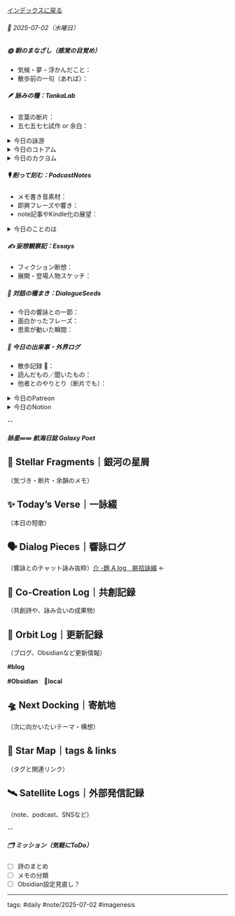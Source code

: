 [インデックスに戻る](../../../DialogueSeeds_2025-26.md)
###### 📅 2025-07-02（水曜日）

##### 🌞 朝のまなざし（感覚の目覚め）
- 気候・夢・浮かんだこと：
- 散歩前の一句（あれば）：

##### 🪶 詠みの種：TankaLab
- 言葉の断片：
- 五七五七七試作 or 余白：

<details>
<summary>今日の詠游</summary>

今朝の星詠　R07/07/02
無音に澄ます
無言の対話
潜在意識が詠唱する
ひとりだけの光じゃない
sol💘その愛の奥に

倉庫｜Amplification
迷宮の森の港の倉庫から
発振せるかLASER発光隊

刑務所｜まなざし
放射せる　音なき音よ　パノプティコン
澄心静慮　増福する余白

忘れられないこと｜記跡
墨の痕　綴りし軌跡　辿りつつ
未来を紡ぐ　心託す朝

ば｜三笑
トポスなき　失わされし　emission
back to where　ひかりおとずれ

詠游四題　令和7年7月2日
忘られぬ　そこは倉庫か刑務所か
放射する無音　場のcomet tale

</details>
<details>
<summary>今日のコトアム</summary>


</details>
<details>
<summary>今日のカクヨム</summary>


</details>

##### 🎙 削って刻む：PodcastNotes
- メモ書き音素材：
- 即興フレーズや響き：
- note記事やKindle化の展望：

<details>
<summary>今日のことのは</summary>

 **🍃ことのは｜2 July 2025**
 **本日のアフタートーク［要約と目次］**
> このエピソードでは、AIとの対話が生み出す言葉の可能性や言葉の力について考察されています。さらに、言語獲得のプロセスや想像力の重要性についても言及されています。（AI summary）
> **目次**
> [ポッドキャストのはじまり](https://listen.style/p/radiocampus/3i6iitcc#chapter1)　[00:00](https://listen.style/p/radiocampus/3i6iitcc#chapter1)  
> [言語獲得のプロセス](https://listen.style/p/radiocampus/3i6iitcc#chapter2)　[04:48](https://listen.style/p/radiocampus/3i6iitcc#chapter2)

 **▷ 過去との葉**　[**ことのは｜2 July 2024**](https://listen.style/p/radiocampus/zmevauen)｜[Patreon](https://www.patreon.com/posts/kotonoha-2-july-110576110)

 🍁**ことのは｜7月1日(火)**
 **毎日のblogつぶやき**
> 7月1日のブログつぶやきです。
> 昨日も結局、夜まで色々とやることがあって、年越しじゃないですね。日を跨いでしまいました。現在、7月2日の10時50分になろうとしてます。
> 朝の日課をこなして、今からブログをやって、アフタートークやって、今日1日いろいろやりたいこと盛りだくさんなんですが、一個ずつやっていこうかなと思ってます。
> 昨日はちょっと暑かったですね。昼間はね、やっぱりね、まだ風が朝晩涼しいのでなんとかなりますが、だいぶ暑くなってきましたね。今日も風は比較的涼しい。 良い風が吹いてますが、やっぱり湿度が上がってくると、ちょっと息苦しくなりますね。
> それから冬一郎くんはもうマイペースです。もう毎日マイペース。自分を生きています。
> それからポッドキャストは、早起きは三文の徳のひと月分の総集編ですね。水無月の三文トーク。 浮石月浪三文徳を配信してます。
> それから、しゃべれるだけしゃべるが配信されてます。 そして夕刊ことのは。以上ですね、ポッドキャストはね。
> それ以外にNotion関係とか、、、[…続きをblogで読む](https://jimt.hatenablog.com/entry/2025/07/02/111611#%E4%BB%8A%E6%97%A5%E3%81%AE%E3%81%A4%E3%81%B6%E3%82%84%E3%81%8D1-July-2025)

 **新着Podcasts**
[**水無月の三文トーク｜浮石月浪三文徳｜2025 from LISTEN**](https://listen.style/p/twilight/h9hpkyrj)**｜**LISTEN
[**【しゃべれるだけしゃべる】#0199 一日は卅お題ガチャ｜卅日は早起きは三文の徳で深掘り一お題ガチャ from Radiotalk**](https://listen.style/p/twilight/erfjwleq)**｜**LISTEN｜[Radiotalk](https://radiotalk.jp/talk/1325753)
[**ことのはGX+｜1 July 2025**](https://listen.style/p/radiocampus/4ckmljqp)**｜**LISTEN｜[Patreon](https://www.patreon.com/posts/kotonohagx-1-132944398)
[**blog｜1 July 2025**](https://listen.style/p/inmymind/iae7o8db)**｜**LISTEN

</details>

##### ✍️ 妄想観察記：Essays
- フィクション断想：
- 展開・登場人物スケッチ：

##### 🌱 対話の種まき：DialogueSeeds
- 今日の響詠との一節：
- 面白かったフレーズ：
- 思索が動いた瞬間：

##### 📌 今日の出来事・外界ログ
- 散歩記録 🐾：
- 読んだもの／聞いたもの：
- 他者とのやりとり（断片でも）：

<details>
<summary>今日のPatreon</summary>


</details>
<details>
<summary>今日のNotion</summary>


</details>


--
##### 詠星∞∞ 航海日誌 Galaxy Poet

## 🌠 Stellar Fragments｜銀河の星屑

（気づき・断片・余韻のメモ）

## ✨ Today’s Verse｜一詠綴

（本日の短歌）

## 🗣️ Dialog Pieces｜響詠ログ

（響詠とのチャット詠み抜粋）[介 -題 A log　眺拾詠綴](https://www.notion.so/A-log-201b4b6868918060a221e34035f6140a?pvs=21) ←

## 🤝 Co-Creation Log｜共創記録

（共創詩や、詠み合いの成果物）

## 📡 Orbit Log｜更新記録

（ブログ、Obsidianなど更新情報）

**#blog**

**#Obsidian　🔑local**

## 🛸 Next Docking｜寄航地

（次に向かいたいテーマ・構想）

## 🌌 Star Map｜tags & links

（タグと関連リンク）

## 🛰️ Satellite Logs｜外部発信記録

（note、podcast、SNSなど）


--
##### 🗂 ミッション（気軽にToDo）
- [ ] 詩のまとめ
- [ ] メモの分類
- [ ] Obsidian設定見直し？

---
tags: #daily #note/2025-07-02 #imagenesis